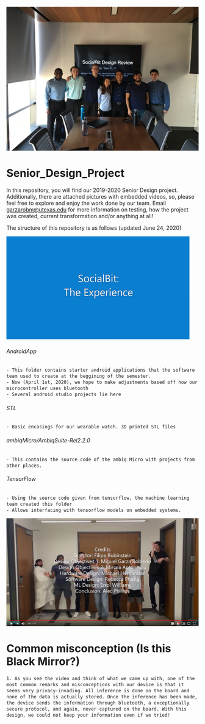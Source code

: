 
[![Group Picture](etc/images/groupPicture.JPG)](https://youtu.be/vPEyiVkfSfI "SocialBit Group Picture")

# Senior_Design_Project

In this repository, you will find our 2019-2020 Senior Design project. Additionally, there are attached pictures with embedded videos, so, please feel free to explore and enjoy the work done by our team. Email garzarobm@utexas.edu for more information on testing, how the project was created, current transformation and/or anything at all!


The structure of this repository is as follows (updated June 24, 2020)

![Filipe gif](etc/images/demo.gif)








###### AndroidApp
	- This folder contains starter android applications that the software team used to create at the beggining of the semester. 
	- Now (April 1st, 2020), we hope to make adjustments based off how our microcontroller uses bluetooth
	- Several android studio projects lie here
###### STL
	- Basic encasings for our wearable watch. 3D printed STL files
###### ambiqMicro/AmbiqSuite-Rel2.2.0
	- This contains the source code of the ambiq Micro with projects from other places.
###### TensorFlow
	- Using the source code given from tensorflow, the machine learning team created this folder
	- Allows interfacing with tensorflow models on embedded systems. 

[![Credits](etc/images/jumping.png)](https://youtu.be/vPEyiVkfSfI "SocialBit Semester 1")

# Common misconception (Is this Black Mirror?)
	1. As you see the video and think of what we came up with, one of the most common remarks and misconceptions with our device is that it seems very privacy-invading. All inference is done on the board and none of the data is actually stored. Once the inference has been made, the device sends the information through bluetooth, a exceptionally secure protocol, and again, never captured on the board. With this design, we could not keep your information even if we tried!

